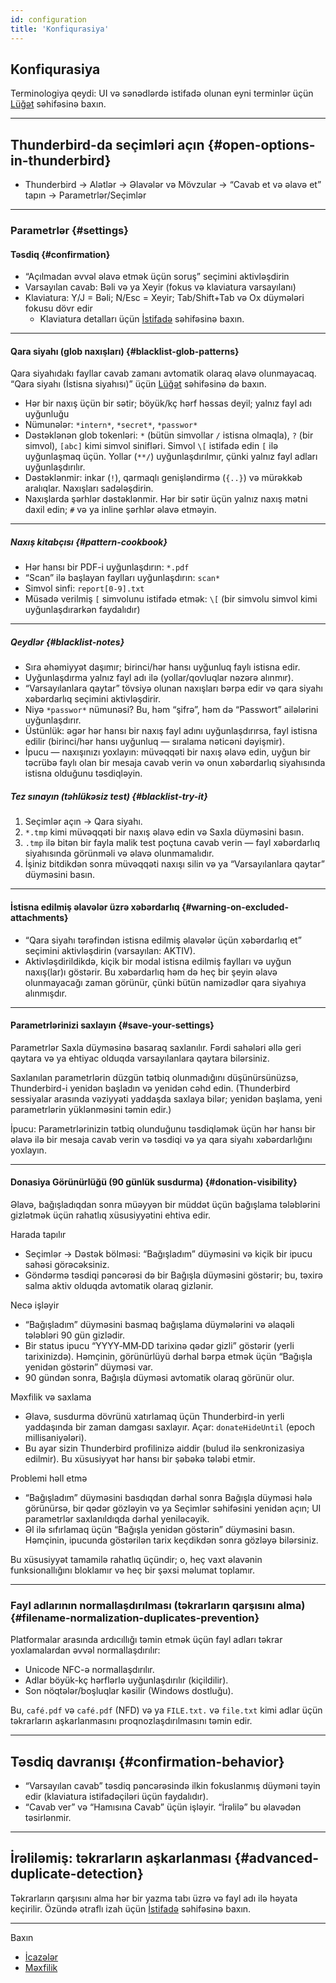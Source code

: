 ```yaml
---
id: configuration
title: 'Konfiqurasiya'
---
```


## Konfiqurasiya

Terminologiya qeydi: UI və sənədlərdə istifadə olunan eyni terminlər üçün [Lüğət](glossary) səhifəsinə baxın.

---

## Thunderbird-da seçimləri açın {#open-options-in-thunderbird}

- Thunderbird → Alətlər → Əlavələr və Mövzular → “Cavab et və əlavə et” tapın → Parametrlər/Seçimlər

---

### Parametrlər {#settings}

#### Təsdiq {#confirmation}

- “Açılmadan əvvəl əlavə etmək üçün soruş” seçimini aktivləşdirin
- Varsayılan cavab: Bəli və ya Xeyir (fokus və klaviatura varsayılanı)
- Klaviatura: Y/J = Bəli; N/Esc = Xeyir; Tab/Shift+Tab və Ox düymələri fokusu dövr edir
  - Klaviatura detalları üçün [İstifadə](usage#keyboard-shortcuts) səhifəsinə baxın.

---

#### Qara siyahı (glob naxışları) {#blacklist-glob-patterns}

Qara siyahıdakı fayllar cavab zamanı avtomatik olaraq əlavə olunmayacaq. “Qara siyahı (İstisna siyahısı)” üçün [Lüğət](glossary) səhifəsinə də baxın.

- Hər bir naxış üçün bir sətir; böyük/kç hərf həssas deyil; yalnız fayl adı uyğunluğu
- Nümunələr: `*intern*`, `*secret*`, `*passwor*`
- Dəstəklənən glob tokenləri: `*` (bütün simvollar `/` istisna olmaqla), `?` (bir simvol), `[abc]` kimi simvol sinifləri. Simvol `\[` istifadə edin `[` ilə uyğunlaşmaq üçün. Yollar (`**/`) uyğunlaşdırılmır, çünki yalnız fayl adları uyğunlaşdırılır.
- Dəstəklənmir: inkar (`!`), qarmaqlı genişləndirmə (`{..}`) və mürəkkəb aralıqlar. Naxışları sadələşdirin.
- Naxışlarda şərhlər dəstəklənmir. Hər bir sətir üçün yalnız naxış mətni daxil edin; `#` və ya inline şərhlər əlavə etməyin.

---

##### Naxış kitabçısı {#pattern-cookbook}

- Hər hansı bir PDF-i uyğunlaşdırın: `*.pdf`
- “Scan” ilə başlayan faylları uyğunlaşdırın: `scan*`
- Simvol sinfi: `report[0-9].txt`
- Müsadə verilmiş `[` simvolunu istifadə etmək: `\[` (bir simvolu simvol kimi uyğunlaşdırarkən faydalıdır)

---

##### Qeydlər {#blacklist-notes}

- Sıra əhəmiyyət daşımır; birinci/hər hansı uyğunluq faylı istisna edir.
- Uyğunlaşdırma yalnız fayl adı ilə (yollar/qovluqlar nəzərə alınmır).
- “Varsayılanlara qaytar” tövsiyə olunan naxışları bərpa edir və qara siyahı xəbərdarlıq seçimini aktivləşdirir.
- Niyə `*passwor*` nümunəsi? Bu, həm “şifrə”, həm də “Passwort” ailələrini uyğunlaşdırır.
- Üstünlük: əgər hər hansı bir naxış fayl adını uyğunlaşdırırsa, fayl istisna edilir (birinci/hər hansı uyğunluq — sıralama nəticəni dəyişmir).
- İpucu — naxışınızı yoxlayın: müvəqqəti bir naxış əlavə edin, uyğun bir təcrübə faylı olan bir mesaja cavab verin və onun xəbərdarlıq siyahısında istisna olduğunu təsdiqləyin.

##### Tez sınayın (təhlükəsiz test) {#blacklist-try-it}

1. Seçimlər açın → Qara siyahı.
2. `*.tmp` kimi müvəqqəti bir naxış əlavə edin və Saxla düyməsini basın.
3. `.tmp` ilə bitən bir fayla malik test poçtuna cavab verin — fayl xəbərdarlıq siyahısında görünməli və əlavə olunmamalıdır.
4. İşiniz bitdikdən sonra müvəqqəti naxışı silin və ya “Varsayılanlara qaytar” düyməsini basın.

---

#### İstisna edilmiş əlavələr üzrə xəbərdarlıq {#warning-on-excluded-attachments}

- “Qara siyahı tərəfindən istisna edilmiş əlavələr üçün xəbərdarlıq et” seçimini aktivləşdirin (varsayılan: AKTIV).
- Aktivləşdirildikdə, kiçik bir modal istisna edilmiş faylları və uyğun naxış(lar)ı göstərir. Bu xəbərdarlıq həm də heç bir şeyin əlavə olunmayacağı zaman görünür, çünki bütün namizədlər qara siyahıya alınmışdır.

---

#### Parametrlərinizi saxlayın {#save-your-settings}

Parametrlər Saxla düyməsinə basaraq saxlanılır. Fərdi sahələri əllə geri qaytara və ya ehtiyac olduqda varsayılanlara qaytara bilərsiniz.

Saxlanılan parametrlərin düzgün tətbiq olunmadığını düşünürsünüzsə, Thunderbird-i yenidən başladın və yenidən cəhd edin. (Thunderbird sessiyalar arasında vəziyyəti yaddaşda saxlaya bilər; yenidən başlama, yeni parametrlərin yüklənməsini təmin edir.)

İpucu: Parametrlərinizin tətbiq olunduğunu təsdiqləmək üçün hər hansı bir əlavə ilə bir mesaja cavab verin və təsdiqi və ya qara siyahı xəbərdarlığını yoxlayın.

---

#### Donasiya Görünürlüğü (90 günlük susdurma) {#donation-visibility}

Əlavə, bağışladıqdan sonra müəyyən bir müddət üçün bağışlama tələblərini gizlətmək üçün rahatlıq xüsusiyyətini ehtiva edir.

Harada tapılır

- Seçimlər → Dəstək bölməsi: “Bağışladım” düyməsini və kiçik bir ipucu sahəsi görəcəksiniz.
- Göndərmə təsdiqi pəncərəsi də bir Bağışla düyməsini göstərir; bu, təxirə salma aktiv olduqda avtomatik olaraq gizlənir.

Necə işləyir

- “Bağışladım” düyməsini basmaq bağışlama düymələrini və əlaqəli tələbləri 90 gün gizlədir.
- Bir status ipucu “YYYY‑MM‑DD tarixinə qədər gizli” göstərir (yerli tarixinizdə). Həmçinin, görünürlüyü dərhal bərpa etmək üçün “Bağışla yenidən göstərin” düyməsi var.
- 90 gündən sonra, Bağışla düyməsi avtomatik olaraq görünür olur.

Məxfilik və saxlama

- Əlavə, susdurma dövrünü xatırlamaq üçün Thunderbird-in yerli yaddaşında bir zaman damgası saxlayır. Açar: `donateHideUntil` (epoch millisaniyələri).
- Bu ayar sizin Thunderbird profilinizə aiddir (bulud ilə senkronizasiya edilmir). Bu xüsusiyyət hər hansı bir şəbəkə tələbi etmir.

Problemi həll etmə

- “Bağışladım” düyməsini basdıqdan dərhal sonra Bağışla düyməsi hələ görünürsə, bir qədər gözləyin və ya Seçimlər səhifəsini yenidən açın; UI parametrlər saxlanıldıqda dərhal yeniləcəyik.
- Əl ilə sıfırlamaq üçün “Bağışla yenidən göstərin” düyməsini basın. Həmçinin, ipucunda göstərilən tarix keçdikdən sonra gözləyə bilərsiniz.

Bu xüsusiyyət tamamilə rahatlıq üçündir; o, heç vaxt əlavənin funksionallığını bloklamır və heç bir şəxsi məlumat toplamır.

---

### Fayl adlarının normallaşdırılması (təkrarların qarşısını alma) {#filename-normalization-duplicates-prevention}

Platformalar arasında ardıcıllığı təmin etmək üçün fayl adları təkrar yoxlamalardan əvvəl normallaşdırılır:

- Unicode NFC-ə normallaşdırılır.
- Adlar böyük-kç hərflərlə uyğunlaşdırılır (kiçildilir).
- Son nöqtələr/boşluqlar kəsilir (Windows dostluğu).

Bu, `café.pdf` və `café.pdf` (NFD) və ya `FILE.txt.` və `file.txt` kimi adlar üçün təkrarların aşkarlanmasını proqnozlaşdırılmasını təmin edir.

---

## Təsdiq davranışı {#confirmation-behavior}

- “Varsayılan cavab” təsdiq pəncərəsində ilkin fokuslanmış düyməni təyin edir (klaviatura istifadəçiləri üçün faydalıdır).
- “Cavab ver” və “Hamısına Cavab” üçün işləyir. “İrəlilə” bu əlavədən təsirlənmir.

---

## İrəliləmiş: təkrarların aşkarlanması {#advanced-duplicate-detection}

Təkrarların qarşısını alma hər bir yazma tabı üzrə və fayl adı ilə həyata keçirilir. Özündə ətraflı izah üçün [İstifadə](usage#behavior-details) səhifəsinə baxın.

---

Baxın

- [İcazələr](permissions)
- [Məxfilik](privacy)
